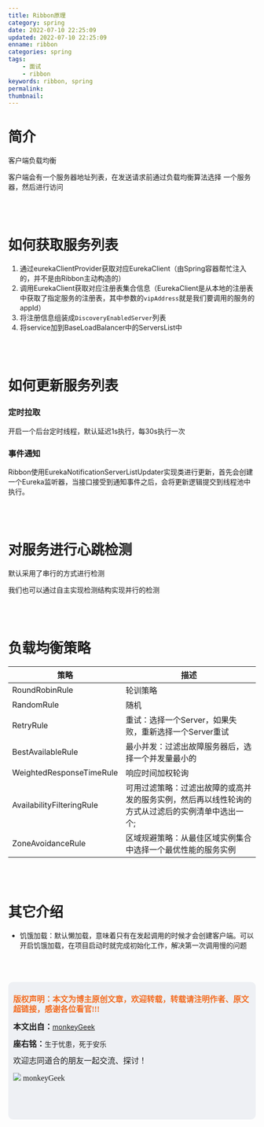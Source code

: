 ```yaml
---
title: Ribbon原理
category: spring
date: 2022-07-10 22:25:09
updated: 2022-07-10 22:25:09
enname: ribbon
categories: spring
tags:
	- 面试
	- ribbon
keywords: ribbon, spring
permalink:
thumbnail:
---
```


# 简介

客户端负载均衡<!--more-->

客户端会有一个服务器地址列表，在发送请求前通过负载均衡算法选择 一个服务器，然后进行访问

</br></br>



# 如何获取服务列表

1. 通过eurekaClientProvider获取对应EurekaClient（由Spring容器帮忙注入的，并不是由Ribbon主动构造的）
2. 调用EurekaClient获取对应注册表集合信息（EurekaClient是从本地的注册表中获取了指定服务的注册表，其中参数的`vipAddress`就是我们要调用的服务的appId）
3. 将注册信息组装成`DiscoveryEnabledServer`列表
4. 将service加到BaseLoadBalancer中的ServersList中

</br></br>



# 如何更新服务列表

### 定时拉取

开启一个后台定时线程，默认延迟1s执行，每30s执行一次



### 事件通知

Ribbon使用EurekaNotificationServerListUpdater实现类进行更新，首先会创建一个Eureka监听器，当接口接受到通知事件之后，会将更新逻辑提交到线程池中执行。

</br></br>



# 对服务进行心跳检测

默认采用了串行的方式进行检测

我们也可以通过自主实现检测结构实现并行的检测





</br></br>

# 负载均衡策略

| 策略                      | 描述                                                         |
| ------------------------- | ------------------------------------------------------------ |
| RoundRobinRule            | 轮训策略                                                     |
| RandomRule                | 随机                                                         |
| RetryRule                 | 重试：选择一个Server，如果失败，重新选择一个Server重试       |
| BestAvailableRule         | 最小并发：过滤出故障服务器后，选择一个并发量最小的           |
| WeightedResponseTimeRule  | 响应时间加权轮询                                             |
| AvailabilityFilteringRule | 可用过滤策略：过滤出故障的或高并发的服务实例，然后再以线性轮询的方式从过滤后的实例清单中选出一个; |
| ZoneAvoidanceRule         | 区域规避策略：从最佳区域实例集合中选择一个最优性能的服务实例 |

</br></br>



# 其它介绍

- 饥饿加载：默认懒加载，意味着只有在发起调用的时候才会创建客户端。可以开启饥饿加载，在项目启动时就完成初始化工作，解决第一次调用慢的问题



</br>

</br>

</br>

<script>
var _hmt = _hmt || [];
(function() {
  var hm = document.createElement("script");
  hm.src = "https://hm.baidu.com/hm.js?2f798e6b269c8a40f12bef25d7f1876d";
  var s = document.getElementsByTagName("script")[0]; 
  s.parentNode.insertBefore(hm, s);
})();
</script>

<div style="height:260px; background-color:rgb(238,240,244); padding:10px;border-radius:10px;">
    <p style="color:#f36c21;font:bold 16px/20px 'kaiTi';">
      版权声明：本文为博主原创文章，欢迎转载，转载请注明作者、原文超链接，感谢各位看官!!!
    </p>
    <p>
      <span style="font:bold 16px/20px 'kaiTi';">本文出自：</span><a href="https://monkeyGeek369.github.io">monkeyGeek</a> 
    </p>
    <p>
      <span style="font:bold 16px/20px 'kaiTi';">座右铭：</span><span>生于忧患，死于安乐</span> 
    </p>
    <p>
      <span style="font:16px/20px 'kaiTi';">欢迎志同道合的朋友一起交流、探讨！</span> 
    </p>
    <img style="height:auto; width:auto;flot:left;" src="../../../../image/monkey64.png" /><span style="font:16px/20px 'kaiTi';flot:left;">   monkeyGeek</span>


